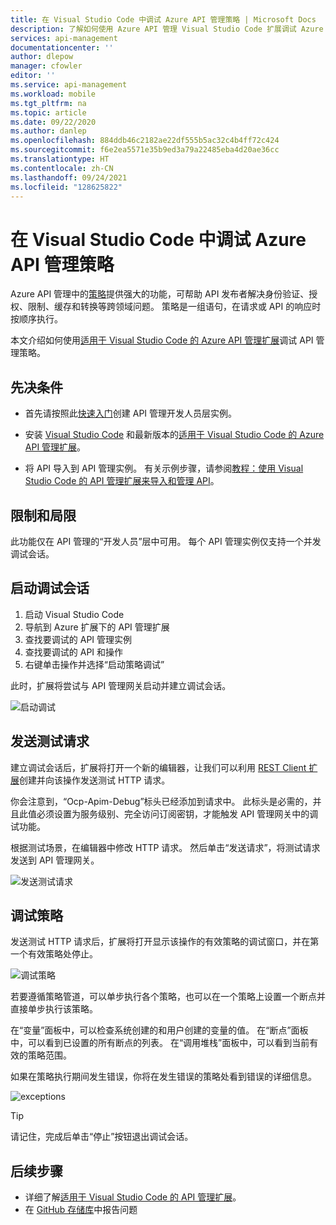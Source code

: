 ```yaml
---
title: 在 Visual Studio Code 中调试 Azure API 管理策略 | Microsoft Docs
description: 了解如何使用 Azure API 管理 Visual Studio Code 扩展调试 Azure API 管理策略
services: api-management
documentationcenter: ''
author: dlepow
manager: cfowler
editor: ''
ms.service: api-management
ms.workload: mobile
ms.tgt_pltfrm: na
ms.topic: article
ms.date: 09/22/2020
ms.author: danlep
ms.openlocfilehash: 884ddb46c2182ae22df555b5ac32c4b4ff72c424
ms.sourcegitcommit: f6e2ea5571e35b9ed3a79a22485eba4d20ae36cc
ms.translationtype: HT
ms.contentlocale: zh-CN
ms.lasthandoff: 09/24/2021
ms.locfileid: "128625822"
---
```

# <a name="debug-azure-api-management-policies-in-visual-studio-code"></a>在 Visual Studio Code 中调试 Azure API 管理策略

Azure API 管理中的[策略](api-management-policies.md)提供强大的功能，可帮助 API 发布者解决身份验证、授权、限制、缓存和转换等跨领域问题。 策略是一组语句，在请求或 API 的响应时按顺序执行。 

本文介绍如何使用[适用于 Visual Studio Code 的 Azure API 管理扩展](https://marketplace.visualstudio.com/items?itemName=ms-azuretools.vscode-apimanagement)调试 API 管理策略。 

## <a name="prerequisites"></a>先决条件

* 首先请按照此[快速入门](get-started-create-service-instance.md)创建 API 管理开发人员层实例。

* 安装 [Visual Studio Code](https://code.visualstudio.com/) 和最新版本的[适用于 Visual Studio Code 的 Azure API 管理扩展](https://marketplace.visualstudio.com/items?itemName=ms-azuretools.vscode-apimanagement)。 

* 将 API 导入到 API 管理实例。 有关示例步骤，请参阅[教程：使用 Visual Studio Code 的 API 管理扩展来导入和管理 API](visual-studio-code-tutorial.md)。

## <a name="restrictions-and-limitations"></a>限制和局限

此功能仅在 API 管理的“开发人员”层中可用。 每个 API 管理实例仅支持一个并发调试会话。

## <a name="initiate-a-debugging-session"></a>启动调试会话

1. 启动 Visual Studio Code
2. 导航到 Azure 扩展下的 API 管理扩展
3. 查找要调试的 API 管理实例
4. 查找要调试的 API 和操作
5. 右键单击操作并选择“启动策略调试”

此时，扩展将尝试与 API 管理网关启动并建立调试会话。

![启动调试](media/api-management-debug-policies/initiate-debugging-session.png)

## <a name="send-a-test-request"></a>发送测试请求
建立调试会话后，扩展将打开一个新的编辑器，让我们可以利用 [REST Client 扩展](https://marketplace.visualstudio.com/items?itemName=humao.rest-client)创建并向该操作发送测试 HTTP 请求。

你会注意到，“Ocp-Apim-Debug”标头已经添加到请求中。 此标头是必需的，并且此值必须设置为服务级别、完全访问订阅密钥，才能触发 API 管理网关中的调试功能。

根据测试场景，在编辑器中修改 HTTP 请求。 然后单击“发送请求”，将测试请求发送到 API 管理网关。

![发送测试请求](media/api-management-debug-policies/rest-client.png)

## <a name="debug-policies"></a>调试策略
发送测试 HTTP 请求后，扩展将打开显示该操作的有效策略的调试窗口，并在第一个有效策略处停止。 

![调试策略](media/api-management-debug-policies/main-window.png)

若要遵循策略管道，可以单步执行各个策略，也可以在一个策略上设置一个断点并直接单步执行该策略。 

在“变量”面板中，可以检查系统创建的和用户创建的变量的值。 在“断点”面板中，可以看到已设置的所有断点的列表。 在“调用堆栈”面板中，可以看到当前有效的策略范围。 

如果在策略执行期间发生错误，你将在发生错误的策略处看到错误的详细信息。 

![exceptions](media/api-management-debug-policies/exception.png)

> [!TIP]
> 请记住，完成后单击“停止”按钮退出调试会话。


## <a name="next-steps"></a>后续步骤

+ 详细了解[适用于 Visual Studio Code 的 API 管理扩展](https://marketplace.visualstudio.com/items?itemName=ms-azuretools.vscode-apimanagement)。 
+ 在 [GitHub 存储库](https://github.com/Microsoft/vscode-apimanagement)中报告问题

